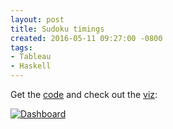 ```yaml
---
layout: post
title: Sudoku timings
created: 2016-05-11 09:27:00 -0800
tags:
- Tableau
- Haskell
---
```

Get the [code][github] and check out the [viz][viz]:

<script type='text/javascript' src='https://public.tableau.com/javascripts/api/viz_v1.js'></script><div class='tableauPlaceholder' style='width: 1004px; height: 869px;'><noscript><a href='#'><img alt='Dashboard ' src='https:&#47;&#47;public.tableau.com&#47;static&#47;images&#47;Su&#47;Sudokutimings&#47;Dashboard&#47;1_rss.png' style='border: none' /></a></noscript><object class='tableauViz' width='1004' height='869' style='display:none;'><param name='host_url' value='https%3A%2F%2Fpublic.tableau.com%2F' /> <param name='site_root' value='' /><param name='name' value='Sudokutimings&#47;Dashboard' /><param name='tabs' value='no' /><param name='toolbar' value='yes' /><param name='static_image' value='https:&#47;&#47;public.tableau.com&#47;static&#47;images&#47;Su&#47;Sudokutimings&#47;Dashboard&#47;1.png' /> <param name='animate_transition' value='yes' /><param name='display_static_image' value='yes' /><param name='display_spinner' value='yes' /><param name='display_overlay' value='yes' /><param name='display_count' value='yes' /><param name='showTabs' value='y' /></object></div>

[github]: https://github.com/rcook/sudoku-solver
[viz]: https://public.tableau.com/views/Sudokutimings/Dashboard?:embed=y&:display_count=yes&:showTabs=y
